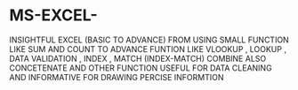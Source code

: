 # MS-EXCEL-
INSIGHTFUL EXCEL (BASIC TO ADVANCE)
FROM USING SMALL FUNCTION LIKE SUM AND COUNT TO ADVANCE FUNTION LIKE 
VLOOKUP , LOOKUP , DATA VALIDATION , INDEX , MATCH (INDEX-MATCH) COMBINE 
ALSO CONCETENATE AND OTHER FUNCTION USEFUL FOR DATA CLEANING AND INFORMATIVE FOR DRAWING PERCISE INFORMTION
